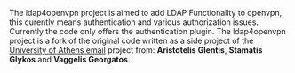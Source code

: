 The ldap4openvpn project is aimed to add LDAP Functionality to openvpn, this curently means authentication and various authorization issues. Currently the code only offers the authentication plugin.
The ldap4openvpn project is a fork of the original code written as a side project of the [University of Athens email](http://email.uoa.gr/) project from:
**Aristotelis Glentis**,
**Stamatis Glykos** and
**Vaggelis Georgatos**.